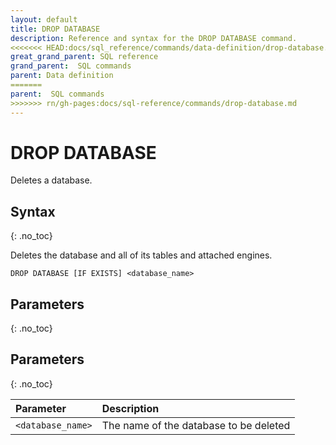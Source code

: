```yaml
---
layout: default
title: DROP DATABASE
description: Reference and syntax for the DROP DATABASE command.
<<<<<<< HEAD:docs/sql_reference/commands/data-definition/drop-database.md
great_grand_parent: SQL reference
grand_parent:  SQL commands
parent: Data definition
=======
parent:  SQL commands
>>>>>>> rn/gh-pages:docs/sql-reference/commands/drop-database.md
---
```


# DROP DATABASE
Deletes a database.

## Syntax
{: .no_toc}

Deletes the database and all of its tables and attached engines.

```DROP DATABASE [IF EXISTS] <database_name>```

## Parameters
{: .no_toc}

## Parameters
{: .no_toc}

| Parameter         | Description                            |
| :----------------- | :-------------------------------------- |
| `<database_name>` | The name of the database to be deleted |
